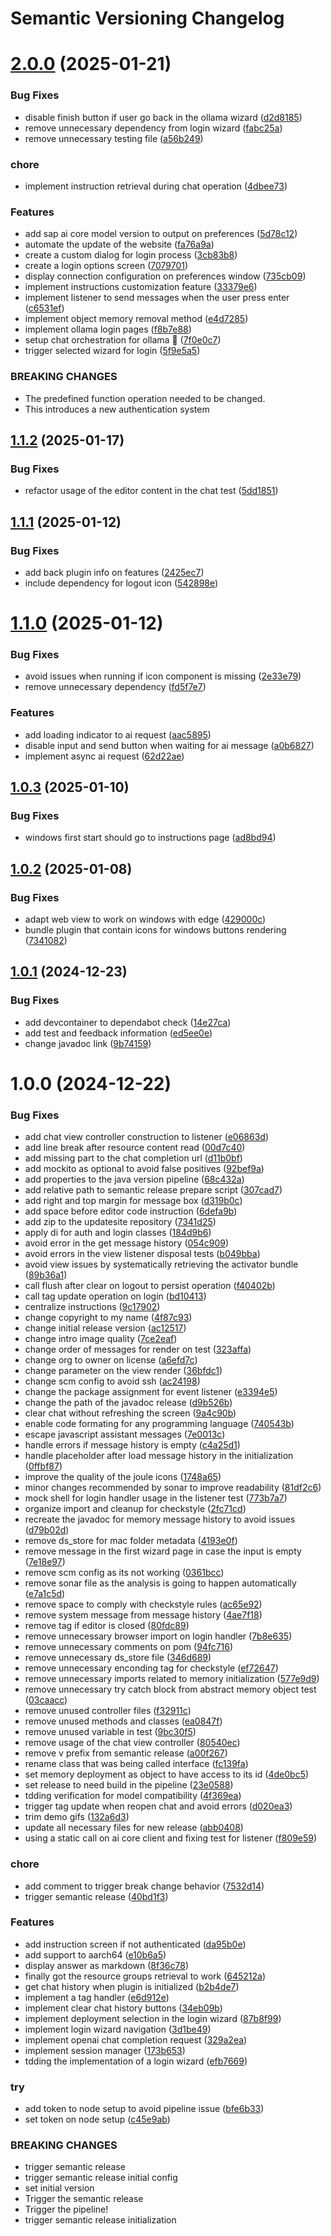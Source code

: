 # Semantic Versioning Changelog

# [2.0.0](https://github.com/The-Nefarious-Developer/zjoule/compare/v1.1.2...v2.0.0) (2025-01-21)


### Bug Fixes

* disable finish button if user go back in the ollama wizard ([d2d8185](https://github.com/The-Nefarious-Developer/zjoule/commit/d2d8185ddf909d9ff5a96649f2792143d69e4d6c))
* remove unnecessary dependency from login wizard ([fabc25a](https://github.com/The-Nefarious-Developer/zjoule/commit/fabc25a399ec379a233d500b22c482b5b752ef45))
* remove unnecessary testing file ([a56b249](https://github.com/The-Nefarious-Developer/zjoule/commit/a56b249cd6fbdc206effa679ae33386689acf1cf))


### chore

* implement instruction retrieval during chat operation ([4dbee73](https://github.com/The-Nefarious-Developer/zjoule/commit/4dbee7397b58d2630ef3c0297d03d9f0293ceb80))


### Features

* add sap ai core model version to output on preferences ([5d78c12](https://github.com/The-Nefarious-Developer/zjoule/commit/5d78c1272f77ee6d62721d0c1a2ff62b9dd9f23d))
* automate the update of the website ([fa76a9a](https://github.com/The-Nefarious-Developer/zjoule/commit/fa76a9ab94692aae4b326011000362ab5db1ae25))
* create a custom dialog for login process ([3cb83b8](https://github.com/The-Nefarious-Developer/zjoule/commit/3cb83b8e6479fce9925f9456d9a18755357104c7))
* create a login options screen ([7079701](https://github.com/The-Nefarious-Developer/zjoule/commit/707970183b4469fcb66ceb8214f6590300b1d7d2))
* display connection configuration on preferences window ([735cb09](https://github.com/The-Nefarious-Developer/zjoule/commit/735cb092d6a52170601a685c076a0e70450666b9))
* implement instructions customization feature ([33379e6](https://github.com/The-Nefarious-Developer/zjoule/commit/33379e6615b182700d38d1f4bd94ff28decf1b18))
* implement listener to send messages when the user press enter ([c6531ef](https://github.com/The-Nefarious-Developer/zjoule/commit/c6531efa199739f92a755dd5eb41ada5f1c81f6b))
* implement object memory removal method ([e4d7285](https://github.com/The-Nefarious-Developer/zjoule/commit/e4d728568de5d632ad74d95f910bbb2e0cdf6ff4))
* implement ollama login pages ([f8b7e88](https://github.com/The-Nefarious-Developer/zjoule/commit/f8b7e88ba0da26b11dfa8d7c1218affb86ab284a))
* setup chat orchestration for ollama :rocket: ([7f0e0c7](https://github.com/The-Nefarious-Developer/zjoule/commit/7f0e0c78cb807ec3e7f9a73257c3cbe48a9fd74b))
* trigger selected wizard for login ([5f9e5a5](https://github.com/The-Nefarious-Developer/zjoule/commit/5f9e5a5689373b65289b549832bc62cffc0b095d))


### BREAKING CHANGES

* The predefined function operation needed to be changed.
* This introduces a new authentication system

## [1.1.2](https://github.com/The-Nefarious-Developer/zjoule/compare/v1.1.1...v1.1.2) (2025-01-17)


### Bug Fixes

* refactor usage of the editor content in the chat test ([5dd1851](https://github.com/The-Nefarious-Developer/zjoule/commit/5dd1851f2879e88a5cc03344e5c0b36a06e783b1))

## [1.1.1](https://github.com/The-Nefarious-Developer/zjoule/compare/v1.1.0...v1.1.1) (2025-01-12)


### Bug Fixes

* add back plugin info on features ([2425ec7](https://github.com/The-Nefarious-Developer/zjoule/commit/2425ec7766a2d8ec82336bf76c925eb16be96092))
* include dependency for logout icon ([542898e](https://github.com/The-Nefarious-Developer/zjoule/commit/542898e8165297b8d0eb2f6cecfb9b0ef33b13b0))

# [1.1.0](https://github.com/The-Nefarious-Developer/zjoule/compare/v1.0.3...v1.1.0) (2025-01-12)


### Bug Fixes

* avoid issues when running if icon component is missing ([2e33e79](https://github.com/The-Nefarious-Developer/zjoule/commit/2e33e797da34a91225eba26406f0572888e71a61))
* remove unnecessary dependency ([fd5f7e7](https://github.com/The-Nefarious-Developer/zjoule/commit/fd5f7e70ace1b4a5b82f6c31d7fb48e0941d040c))


### Features

* add loading indicator to ai request ([aac5895](https://github.com/The-Nefarious-Developer/zjoule/commit/aac58956b97754b27a9c85b90850602eb273495d))
* disable input and send button when waiting for ai message ([a0b6827](https://github.com/The-Nefarious-Developer/zjoule/commit/a0b682738923beb88e17457584986f370fbe03da))
* implement async ai request ([62d22ae](https://github.com/The-Nefarious-Developer/zjoule/commit/62d22ae8acd1584ffa58aceacbc35c46baa3d052))

## [1.0.3](https://github.com/The-Nefarious-Developer/zjoule/compare/v1.0.2...v1.0.3) (2025-01-10)


### Bug Fixes

* windows first start should go to instructions page ([ad8bd94](https://github.com/The-Nefarious-Developer/zjoule/commit/ad8bd94a222db9605daa7877b06d54dac389d93e))

## [1.0.2](https://github.com/The-Nefarious-Developer/zjoule/compare/v1.0.1...v1.0.2) (2025-01-08)


### Bug Fixes

* adapt web view to work on windows with edge ([429000c](https://github.com/The-Nefarious-Developer/zjoule/commit/429000cab7977d6e3782d9b9d01c89f8f41428d8))
* bundle plugin that contain icons for windows buttons rendering ([7341082](https://github.com/The-Nefarious-Developer/zjoule/commit/7341082df2083c6e14469dc4ba533c524bccdb53))

## [1.0.1](https://github.com/The-Nefarious-Developer/zjoule/compare/v1.0.0...v1.0.1) (2024-12-23)


### Bug Fixes

* add devcontainer to dependabot check ([14e27ca](https://github.com/The-Nefarious-Developer/zjoule/commit/14e27caf4cf1bb11c9314f9c851fdf28873a54f0))
* add test and feedback information ([ed5ee0e](https://github.com/The-Nefarious-Developer/zjoule/commit/ed5ee0e1283c2e468b322ef9549d3263199376f6))
* change javadoc link ([9b74159](https://github.com/The-Nefarious-Developer/zjoule/commit/9b741593260427b68a6f0d5fcba53618e5c03f48))

# 1.0.0 (2024-12-22)


### Bug Fixes

* add chat view controller construction to listener ([e06863d](https://github.com/The-Nefarious-Developer/zjoule/commit/e06863dd62e00baa084d0780e094c6eea2ac29aa))
* add line break after resource content read ([00d7c40](https://github.com/The-Nefarious-Developer/zjoule/commit/00d7c40198b607839ab1a723c1dc6bab195878a1))
* add missing part to the chat completion url ([d11b0bf](https://github.com/The-Nefarious-Developer/zjoule/commit/d11b0bfc3f53909fcab231f3943b7562c1715a5f))
* add mockito as optional to avoid false positives ([92bef9a](https://github.com/The-Nefarious-Developer/zjoule/commit/92bef9a52c13e946dc5080b83847b4cd54d7d9b0))
* add properties to the java version pipeline ([68c432a](https://github.com/The-Nefarious-Developer/zjoule/commit/68c432a7a2b7ac44421db91cc7dcd44f69b640d5))
* add relative path to semantic release prepare script ([307cad7](https://github.com/The-Nefarious-Developer/zjoule/commit/307cad7ba1c8262c6fc8e910ac5347b0678eb97e))
* add right and top margin for message box ([d319b0c](https://github.com/The-Nefarious-Developer/zjoule/commit/d319b0c3cc49682f5117f0244b16025764df6f2a))
* add space before editor code instruction ([6defa9b](https://github.com/The-Nefarious-Developer/zjoule/commit/6defa9bae7007fdc2b2685a02648d0efa9bab574))
* add zip to the updatesite repository ([7341d25](https://github.com/The-Nefarious-Developer/zjoule/commit/7341d255d39d9940704778e70d21d527ad4c46b3))
* apply di for auth and login classes ([184d9b6](https://github.com/The-Nefarious-Developer/zjoule/commit/184d9b61a8db4fe04cf845e67853ebccb10121a6))
* avoid error in the get message history ([054c909](https://github.com/The-Nefarious-Developer/zjoule/commit/054c9097a0ee00f37d0391b1e9c63555e75dc679))
* avoid errors in the view listener disposal tests ([b049bba](https://github.com/The-Nefarious-Developer/zjoule/commit/b049bba03323eccaa3766ac510bb1862e8c84db4))
* avoid view issues by systematically retrieving the activator bundle ([89b36a1](https://github.com/The-Nefarious-Developer/zjoule/commit/89b36a134ec646fe988f63b2fee22eed2f1a9f5c))
* call flush after clear on logout to persist operation ([f40402b](https://github.com/The-Nefarious-Developer/zjoule/commit/f40402be09dacd907cf726a79f0468d9f2dd2127))
* call tag update operation on login ([bd10413](https://github.com/The-Nefarious-Developer/zjoule/commit/bd10413b7b5c49f306be4d3bdd86656d14bffa5e))
* centralize instructions ([9c17902](https://github.com/The-Nefarious-Developer/zjoule/commit/9c17902b9188adc0b15e6e95b559916523521268))
* change copyright to my name ([4f87c93](https://github.com/The-Nefarious-Developer/zjoule/commit/4f87c932efa5aaf10f82395edbe0135f5e3b7908))
* change initial release version ([ac12517](https://github.com/The-Nefarious-Developer/zjoule/commit/ac12517d3157e7a751c89d90baa9b00f1eb51a31))
* change intro image quality ([7ce2eaf](https://github.com/The-Nefarious-Developer/zjoule/commit/7ce2eaf90a8a32aa2946003fd9c49fbc97ccaa68))
* change order of messages for render on test ([323affa](https://github.com/The-Nefarious-Developer/zjoule/commit/323affae2489fa8019f62a681bb7aa45b08d6ec3))
* change org to owner on license ([a6efd7c](https://github.com/The-Nefarious-Developer/zjoule/commit/a6efd7c94bfca0f17d7df2732084597083c88f8f))
* change parameter on the view render ([36bfdc1](https://github.com/The-Nefarious-Developer/zjoule/commit/36bfdc1fff5d2a358c95dcac286afc1b77b4f71c))
* change scm config to avoid ssh ([ac24198](https://github.com/The-Nefarious-Developer/zjoule/commit/ac2419801b374dc3a19c7aabdcf598a7a9abd3dd))
* change the package assignment for event listener ([e3394e5](https://github.com/The-Nefarious-Developer/zjoule/commit/e3394e596c9e79477221a7713b46dcab1ab9ed22))
* change the path of the javadoc release ([d9b526b](https://github.com/The-Nefarious-Developer/zjoule/commit/d9b526b45326b0184536e0496e00f672d58b2f37))
* clear chat without refreshing the screen ([9a4c90b](https://github.com/The-Nefarious-Developer/zjoule/commit/9a4c90b0b1e509e5a826bbded7674cc0d8a61152))
* enable code formating for any programming language ([740543b](https://github.com/The-Nefarious-Developer/zjoule/commit/740543b99d9a3d70af36da4ff2ad8dd24c768d25))
* escape javascript assistant messages ([7e0013c](https://github.com/The-Nefarious-Developer/zjoule/commit/7e0013c0aba55451d20351dbefed73323f90f54e))
* handle errors if message history is empty ([c4a25d1](https://github.com/The-Nefarious-Developer/zjoule/commit/c4a25d14e6f93234d2a8cc266051787e260a6060))
* handle placeholder after load message history in the initialization ([0ffbf87](https://github.com/The-Nefarious-Developer/zjoule/commit/0ffbf877e85f6751f05c4db7b867b6bab0f2ec32))
* improve the quality of the joule icons ([1748a65](https://github.com/The-Nefarious-Developer/zjoule/commit/1748a654907a225a986457c6a47c65b56ee13c52))
* minor changes recommended by sonar to improve readability ([81df2c6](https://github.com/The-Nefarious-Developer/zjoule/commit/81df2c6e62f87e0a3ff5ce2961057ff0b4c0f272))
* mock shell for login handler usage in the listener test ([773b7a7](https://github.com/The-Nefarious-Developer/zjoule/commit/773b7a7b5d6aa19831f54f90be5b58f378ef4613))
* organize import and cleanup for checkstyle ([2fc71cd](https://github.com/The-Nefarious-Developer/zjoule/commit/2fc71cd993e07fe061865eabf908a1a75a967307))
* recreate the javadoc for memory message history to avoid issues ([d79b02d](https://github.com/The-Nefarious-Developer/zjoule/commit/d79b02d7215ffc9de5b79269c2f851a093272248))
* remove ds_store for mac folder metadata ([4193e0f](https://github.com/The-Nefarious-Developer/zjoule/commit/4193e0f08efe26b728c0ad60b0022b1d96ba424d))
* remove message in the first wizard page in case the input is empty ([7e18e97](https://github.com/The-Nefarious-Developer/zjoule/commit/7e18e97e6614300bb9da6cc730b6a16437521d28))
* remove scm config as its not working ([0361bcc](https://github.com/The-Nefarious-Developer/zjoule/commit/0361bcc3fb38e07e0f1ef56c3b9a658a773b416f))
* remove sonar file as the analysis is going to happen automatically ([e7a1c5d](https://github.com/The-Nefarious-Developer/zjoule/commit/e7a1c5d99b7c231ad436a67429f837045a1a4e14))
* remove space to comply with checkstyle rules ([ac65e92](https://github.com/The-Nefarious-Developer/zjoule/commit/ac65e926254cd73beb88f67db6acd1a102029e75))
* remove system message from message history ([4ae7f18](https://github.com/The-Nefarious-Developer/zjoule/commit/4ae7f18fed62db240097af9b93b60717f4793d25))
* remove tag if editor is closed ([80fdc89](https://github.com/The-Nefarious-Developer/zjoule/commit/80fdc89c171c80deb18d763d1ac241b2ca1e6b99))
* remove unnecessary browser import on login handler ([7b8e635](https://github.com/The-Nefarious-Developer/zjoule/commit/7b8e635c5bc92c304b61cb1214248eed488bb8a1))
* remove unnecessary comments on pom ([94fc716](https://github.com/The-Nefarious-Developer/zjoule/commit/94fc716120e6043e4869a7ae9600f6e9963074f9))
* remove unnecessary ds_store file ([346d689](https://github.com/The-Nefarious-Developer/zjoule/commit/346d68998b3999454d9f08a61361c5e7981896c5))
* remove unnecessary enconding tag for checkstyle ([ef72647](https://github.com/The-Nefarious-Developer/zjoule/commit/ef726471a7cbe98723fbec61419b00defba2311d))
* remove unnecessary imports related to memory initialization ([577e9d9](https://github.com/The-Nefarious-Developer/zjoule/commit/577e9d94a7fc1de8075708dea7a5c2dfb615c060))
* remove unnecessary try catch block from abstract memory object test ([03caacc](https://github.com/The-Nefarious-Developer/zjoule/commit/03caacc9b208a26940b9f495d1e0acd20b581877))
* remove unused controller files ([f32911c](https://github.com/The-Nefarious-Developer/zjoule/commit/f32911caafae94a6deb85fbcfae80dfeb894129f))
* remove unused methods and classes ([ea0847f](https://github.com/The-Nefarious-Developer/zjoule/commit/ea0847f816611e1cd3718d7a9fcee24347fd7259))
* remove unused variable in test ([9bc30f5](https://github.com/The-Nefarious-Developer/zjoule/commit/9bc30f5e42a291c889671ea773837491a6342d34))
* remove usage of the chat view controller ([80540ec](https://github.com/The-Nefarious-Developer/zjoule/commit/80540ecb30d9229f9553f23ddc6169da41a8a6bf))
* remove v prefix from semantic release ([a00f267](https://github.com/The-Nefarious-Developer/zjoule/commit/a00f267840d49de123a313a0c06f5d6bf167af0c))
* rename class that was being called interface ([fc139fa](https://github.com/The-Nefarious-Developer/zjoule/commit/fc139fab7c010a46e94308efeab7e29b5061cb83))
* set memory deployment as object to have access to its id ([4de0bc5](https://github.com/The-Nefarious-Developer/zjoule/commit/4de0bc5f81ef0ca293b44e63671450594de0231a))
* set release to need build in the pipeline ([23e0588](https://github.com/The-Nefarious-Developer/zjoule/commit/23e0588bf90846111c23074daaa106f7176eae92))
* tdding verification for model compatibility ([4f369ea](https://github.com/The-Nefarious-Developer/zjoule/commit/4f369eac3e94f86f48b0afaff4acea53bee881e7))
* trigger tag update when reopen chat and avoid errors ([d020ea3](https://github.com/The-Nefarious-Developer/zjoule/commit/d020ea3c56972de733138b1abc7cce37404d4f7b))
* trim demo gifs ([132a6d3](https://github.com/The-Nefarious-Developer/zjoule/commit/132a6d3a123f6d871177b186ab5b9019efe2a03e))
* update all necessary files for new release ([abb0408](https://github.com/The-Nefarious-Developer/zjoule/commit/abb0408a8a4261b0d317930c03f81b29f2a98afc))
* using a static call on ai core client and fixing test for listener ([f809e59](https://github.com/The-Nefarious-Developer/zjoule/commit/f809e59d3cca4e4df3383619b6724ec65ed82b3a))


### chore

* add comment to trigger break change behavior ([7532d14](https://github.com/The-Nefarious-Developer/zjoule/commit/7532d141bffe93c25f4cfdcba528794c1290d65f))
* trigger semantic release ([40bd1f3](https://github.com/The-Nefarious-Developer/zjoule/commit/40bd1f325ef13fa4ef2520cbd1b56ac24457e5e2))


### Features

* add instruction screen if not authenticated ([da95b0e](https://github.com/The-Nefarious-Developer/zjoule/commit/da95b0ead196d3b2c300819b0c9d6dcf6cd360ed))
* add support to aarch64 ([e10b6a5](https://github.com/The-Nefarious-Developer/zjoule/commit/e10b6a5da92b5a0303c5a3d6686de829c596a5fc))
* display answer as markdown ([8f36c78](https://github.com/The-Nefarious-Developer/zjoule/commit/8f36c78af6c6181e26f5ce6546da33848744d75b))
* finally got the resource groups retrieval to work ([645212a](https://github.com/The-Nefarious-Developer/zjoule/commit/645212a57781777a6a79399fc86300c4e5e11fc9))
* get chat history when plugin is initialized ([b2b4de7](https://github.com/The-Nefarious-Developer/zjoule/commit/b2b4de7e89baf059cb606f4b1d92935b043e8def))
* implement a tag handler ([e6d912e](https://github.com/The-Nefarious-Developer/zjoule/commit/e6d912eba1db7eb627ed87d153a4976a1ae9a1bf))
* implement clear chat history buttons ([34eb09b](https://github.com/The-Nefarious-Developer/zjoule/commit/34eb09b2b405e115f6d2e3293772d4cbde4632f0))
* implement deployment selection in the login wizard ([87b8f99](https://github.com/The-Nefarious-Developer/zjoule/commit/87b8f99cfda153008e7b3ae3d4f16d52ba1dce56))
* implement login wizard navigation ([3d1be49](https://github.com/The-Nefarious-Developer/zjoule/commit/3d1be4905aafa18adc35b96c1d2a4b66253ebd72))
* implement openai chat completion request ([329a2ea](https://github.com/The-Nefarious-Developer/zjoule/commit/329a2eae7c1c0b2d708d839adffe33ed743e6884))
* implement session manager ([173b653](https://github.com/The-Nefarious-Developer/zjoule/commit/173b65353d60fa32c3be6335573c40121629ea21))
* tdding the implementation of a login wizard ([efb7669](https://github.com/The-Nefarious-Developer/zjoule/commit/efb766914357df2fa47980d3e594de6beeca1cc6))


### try

* add token to node setup to avoid pipeline issue ([bfe6b33](https://github.com/The-Nefarious-Developer/zjoule/commit/bfe6b333421eb0c398ce313c317f06b4cd4b42d9))
* set token on node setup ([c45e9ab](https://github.com/The-Nefarious-Developer/zjoule/commit/c45e9ab90baa7bcfcb9cd9ee8744e2e857fe5cb5))


### BREAKING CHANGES

* trigger semantic release
* trigger semantic release initial config
* set initial version
* Trigger the semantic release
* Trigger the pipeline!
* trigger semantic release initialization
